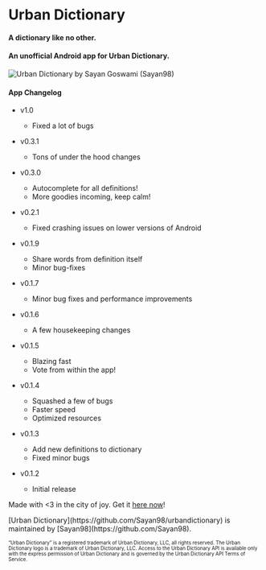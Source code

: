 # Urban Dictionary

#### A dictionary like no other.

#### [<span aria-hidden="true" class="octicon octicon-link"></span>](#welcome-to-urban-dictionarys-unofficial-android-app)An unofficial Android app for Urban Dictionary.

![Urban Dictionary by Sayan Goswami (Sayan98)](https://github.com/Sayan98/urbandictionary/raw/master/app_landing.png)

#### App Changelog

*   <a id="v1_0_0"></a>v1.0

    *   Fixed a lot of bugs
*   <a id="v03_1"></a>v0.3.1

    *   Tons of under the hood changes
*   <a id="v03_0"></a>v0.3.0

    *   Autocomplete for all definitions!
    *   More goodies incoming, keep calm!
*   <a id="v02_1"></a>v0.2.1

    *   Fixed crashing issues on lower versions of Android
*   <a id="v019_1"></a>v0.1.9

    *   Share words from definition itself
    *   Minor bug-fixes
*   <a id="v017_1"></a>v0.1.7

    *   Minor bug fixes and performance improvements
*   <a id="v016_1"></a>v0.1.6

    *   A few housekeeping changes
*   <a id="v015_1"></a>v0.1.5

    *   Blazing fast
    *   Vote from within the app!
*   <a id="v014_1"></a>v0.1.4

    *   Squashed a few of bugs
    *   Faster speed
    *   Optimized resources
*   <a id="v013_1"></a>v0.1.3

    *   Add new definitions to dictionary
    *   Fixed minor bugs
*   <a id="v012_1"></a>v0.1.2

    *   Initial release

Made with <3 in the city of joy. Get it [here now](https://github.com/Sayan98/urbandictionary/raw/master/app/app-release-signed-2016-11-22.apk)!

<footer class="site-footer"><span class="site-footer-owner">[Urban Dictionary](https://github.com/Sayan98/urbandictionary) is maintained by [Sayan98](https://github.com/Sayan98).</span></footer>


<sub><sup>“Urban Dictionary” is a registered trademark of Urban Dictionary, LLC, all rights reserved. The Urban Dictionary logo is a trademark of Urban Dictionary, LLC. Access to the Urban Dictionary API is available only with the express permission of Urban Dictionary and is governed by the Urban Dictionary API Terms of Service.</sup></sub>


